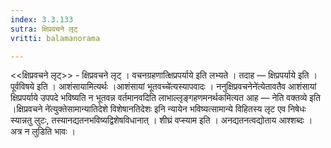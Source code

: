 ```yaml
---
index: 3.3.133
sutra: क्षिप्रवचने लृट्
vritti: balamanorama

---
```

<<क्षिप्रवचने लृट्>> - क्षिप्रवचने लृट् । वचनग्रहणात्क्षिप्रपर्याये इति लभ्यते । तदाह —  क्षिप्रपर्याये इति । पूर्वविषये इति । आशंसायामित्यर्थः ।आशंसायां भूतवच्चे॑त्यस्यापवादः । ननुक्षिप्रवचनेने॑त्येतावतैव आशंसायां क्षिप्रपर्याये उपपदे भविष्यति न भूतवन्न वर्तमानवदिति लाभाल्लृङ्गहणमनर्थकमित्यत आह —  नेति वक्तव्ये इति ।क्षिप्रवचने ने॑त्युक्तेसामान्यातिदेशे विशेषानतिदेशः इनि न्यायेन भविष्यत्सामान्ये विहितस्य लृट एव निषेधः स्यान्नतु लुटः, तस्यानद्यतनभविष्यद्विशेषविधानात् । शीघ्रं वप्स्याम इति । अनद्यतनत्वद्योताय आश्शब्दः । अत्र न लुडिति भावः । 